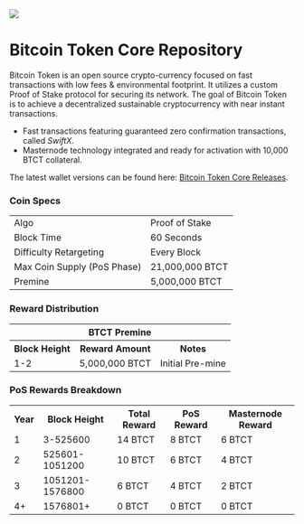 <img src="https://github.com/bitcointokenbtct/Official-Images/blob/master/github-header1.jpg">

Bitcoin Token Core Repository
=====================================

Bitcoin Token is an open source crypto-currency focused on fast transactions with low fees & environmental footprint.  It utilizes a custom Proof of Stake protocol for securing its network. The goal of Bitcoin Token is to achieve a decentralized sustainable cryptocurrency with near instant transactions.

- Fast transactions featuring guaranteed zero confirmation transactions, called _SwiftX_.
- Masternode technology integrated and ready for activation with 10,000 BTCT collateral.

The latest wallet versions can be found here: <a href="https://github.com/bitcointokenbtct/Bitcoin-Token-Core/releases">Bitcoin Token Core Releases</a>.

### Coin Specs
<table>
<tr><td>Algo</td><td>Proof of Stake</td></tr>
<tr><td>Block Time</td><td>60 Seconds</td></tr>
<tr><td>Difficulty Retargeting</td><td>Every Block</td></tr>
<tr><td>Max Coin Supply (PoS Phase)</td><td>21,000,000 BTCT</td></tr>
<tr><td>Premine</td><td>5,000,000 BTCT</td></tr>
</table>

### Reward Distribution

<table>
<th colspan=4>BTCT Premine</th>
<tr><th>Block Height</th><th>Reward Amount</th><th>Notes</th></tr>
<tr><td>1-2</td><td>5,000,000 BTCT</td><td>Initial Pre-mine</td></tr>
</table>

### PoS Rewards Breakdown

<table>
<th>Year</th><th>Block Height</th><th>Total Reward</th><th>PoS Reward</th><th>Masternode Reward</th>
<tr><td>1</td><td>3-525600</td><td>14 BTCT</td><td>8 BTCT</td><td>6 BTCT</td></tr>
<tr><td>2</td><td>525601-1051200</td><td>10 BTCT</td><td>6 BTCT</td><td>4 BTCT</td></tr>
<tr><td>3</td><td>1051201-1576800</td><td>6 BTCT</td><td>4 BTCT</td><td>2 BTCT</td></tr>
<tr><td>4+</td><td>1576801+</td><td>0 BTCT</td><td>0 BTCT</td><td>0 BTCT</td></tr>
</table>
